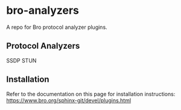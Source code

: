 # bro-analyzers
A repo for Bro protocol analyzer plugins. 

Protocol Analyzers
---
SSDP
STUN


Installation
---
Refer to the documentation on this page for installation instructions: https://www.bro.org/sphinx-git/devel/plugins.html
